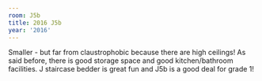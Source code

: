 ```yaml
---
room: J5b
title: 2016 J5b
year: '2016'
---
```


Smaller - but far from claustrophobic because there are high ceilings! As said before, there is good storage space and good kitchen/bathroom facilities. J staircase bedder is great fun and J5b is a good deal for grade 1!